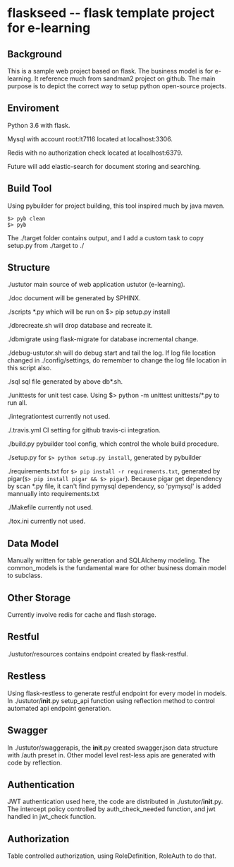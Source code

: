 # flaskseed -- flask template project for e-learning

## Background

This is a sample web project based on flask. The business model is for
e-learning. It reference much from sandman2 project on github. The main
purpose is to depict the correct way to setup python open-source projects.

## Enviroment

Python 3.6 with flask.

Mysql with account root:lt7116 located at localhost:3306.

Redis with no authorization check located at localhost:6379.

Future will add elastic-search for document storing and searching.


## Build Tool

Using pybuilder for project building, this tool inspired much by java maven.

```
$> pyb clean
$> pyb
```

The ./target folder contains output, and I add a custom task to copy setup.py
from ./target to ./

## Structure

./ustutor main source of web application ustutor (e-learning).

./doc document will be generated by SPHINX.

./scripts *.py which will be run on $> pip setup.py install

./dbrecreate.sh will drop database and recreate it.

./dbmigrate using flask-migrate for database incremental change.

./debug-ustutor.sh will do debug start and tail the log. If log file location
changed in ./config/settings, do remember to change the log file location in
this script also.

./sql sql file generated by above db*.sh.

./unittests for unit test case. Using $> python -m unittest unittests/*.py to
run all.

./integrationtest currently not used.

./.travis.yml CI setting for github travis-ci integration.

./build.py pybuilder tool config, which control the whole build procedure.

./setup.py for ```$> python setup.py install```, generated by pybuilder

./requirements.txt for ```$> pip install -r requirements.txt```, generated by
pigar(```$> pip install pigar && $> pigar```). Because pigar get dependency by
scan *.py file, it can't find pymysql dependency, so 'pymysql' is added mannually
into requirements.txt

./Makefile currently not used.

./tox.ini currently not used.

## Data Model

Manually written for table generation and SQLAlchemy modeling. The common_models
is the fundamental ware for other business domain model to subclass.

## Other Storage

Currently involve redis for cache and flash storage.

## Restful

./ustutor/resources contains endpoint created by flask-restful.

## Restless

Using flask-restless to generate restful endpoint for every model in models.
In ./ustutor/__init__.py setup_api function using reflection method to control
automated api endpoint generation.

## Swagger

In ./ustutor/swaggerapis, the __init__.py created swagger.json data structure
with /auth preset in. Other model level rest-less apis are generated with
code by reflection.

## Authentication

JWT authentication used here, the code are distributed in ./ustutor/__init__.py.
The intercept policy controlled by auth_check_needed function, and jwt handled in
jwt_check function.

## Authorization

Table controlled authorization, using RoleDefinition, RoleAuth to do that.